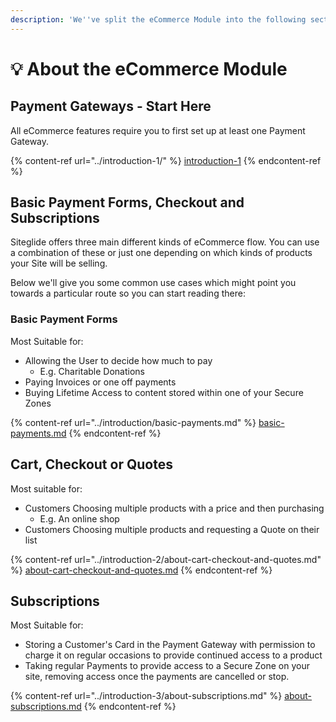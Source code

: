 ```yaml
---
description: 'We''ve split the eCommerce Module into the following sections:'
---
```


# 💡 About the eCommerce Module

## Payment Gateways - Start Here

All eCommerce features require you to first set up at least one Payment Gateway.

{% content-ref url="../introduction-1/" %}
[introduction-1](../introduction-1/)
{% endcontent-ref %}

## Basic Payment Forms, Checkout and Subscriptions

Siteglide offers three main different kinds of eCommerce flow. You can use a combination of these or just one depending on which kinds of products your Site will be selling.&#x20;

Below we'll give you some common use cases which might point you towards a particular route so you can start reading there:

### Basic Payment Forms

Most Suitable for:

* Allowing the User to decide how much to pay
  * E.g. Charitable Donations
* Paying Invoices or one off payments
* Buying Lifetime Access to content stored within one of your Secure Zones

{% content-ref url="../introduction/basic-payments.md" %}
[basic-payments.md](../introduction/basic-payments.md)
{% endcontent-ref %}

## Cart, Checkout or Quotes

Most suitable for:

* Customers Choosing multiple products with a price and then purchasing
  * E.g. An online shop
* Customers Choosing multiple products and requesting a Quote on their list

{% content-ref url="../introduction-2/about-cart-checkout-and-quotes.md" %}
[about-cart-checkout-and-quotes.md](../introduction-2/about-cart-checkout-and-quotes.md)
{% endcontent-ref %}

## Subscriptions

Most Suitable for:

* Storing a Customer's Card in the Payment Gateway with permission to charge it on regular occasions to provide continued access to a product
* Taking regular Payments to provide access to a Secure Zone on your site, removing access once the payments are cancelled or stop.

{% content-ref url="../introduction-3/about-subscriptions.md" %}
[about-subscriptions.md](../introduction-3/about-subscriptions.md)
{% endcontent-ref %}
